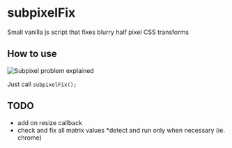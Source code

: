 # subpixelFix
Small vanilla js script that fixes blurry half pixel CSS transforms

## How to use
![Subpixel problem explained](https://i.imgur.com/xxlTAK2.png)

Just call ```subpixelFix();```

## TODO
* add on resize callback
* check and fix all matrix values
*detect and run only when necessary (ie. chrome)
